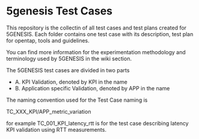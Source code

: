 # 5genesis Test Cases

This repository is the collectin of all test cases and test plans created for 5GENESIS. Each folder contains one test case with its description, test plan for opentap, tools and guidelines.

You can find more information for the experimentation methodology and terminology used by 5GENESIS in the wiki section. 

The 5GENESIS test cases are divided in two parts 

- A. KPI Validation, denoted by KPI in the name 
- B. Application specific Validation, denoted by APP in the name 

The naming convention used for the Test Case naming is 

TC_XXX_KPI/APP_metric_variation 

for example TC_001_KPI_latency_rtt is for the test case describing latency KPI validation using RTT measurements. 



